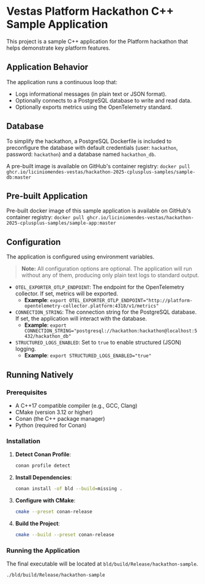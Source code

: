 # Vestas Platform Hackathon C++ Sample Application

This project is a sample C++ application for the Platform hackathon that helps demonstrate key platform features.

## Application Behavior

The application runs a continuous loop that:

- Logs informational messages (in plain text or JSON format).
- Optionally connects to a PostgreSQL database to write and read data.
- Optionally exports metrics using the OpenTelemetry standard.

## Database

To simplify the hackathon, a PostgreSQL Dockerfile is included to preconfigure the database with default credentials (user: `hackathon`, password: `hackathon`) and a database named `hackathon_db`.

A pre-built image is available on GitHub's container registry: `docker pull ghcr.io/liciniomendes-vestas/hackathon-2025-cplusplus-samples/sample-db:master`

## Pre-built Application

Pre-built docker image of this sample application is available on GitHub's container registry: `docker pull ghcr.io/liciniomendes-vestas/hackathon-2025-cplusplus-samples/sample-app:master`

## Configuration

The application is configured using environment variables.

> **Note:** All configuration options are optional. The application will run without any of them, producing only plain text logs to standard output.

- `OTEL_EXPORTER_OTLP_ENDPOINT`: The endpoint for the OpenTelemetry collector. If set, metrics will be exported.
  - **Example**: `export OTEL_EXPORTER_OTLP_ENDPOINT="http://platform-opentelemetry-collector.platform:4318/v1/metrics"`
- `CONNECTION_STRING`: The connection string for the PostgreSQL database. If set, the application will interact with the database.
  - **Example**: `export CONNECTION_STRING="postgresql://hackathon:hackathon@localhost:5432/hackathon_db"`
- `STRUCTURED_LOGS_ENABLED`: Set to `true` to enable structured (JSON) logging.
  - **Example**: `export STRUCTURED_LOGS_ENABLED="true"`

## Running Natively

### Prerequisites

- A C++17 compatible compiler (e.g., GCC, Clang)
- CMake (version 3.12 or higher)
- Conan (the C++ package manager)
- Python (required for Conan)

### Installation

1.  **Detect Conan Profile**:
    ```bash
    conan profile detect
    ```

2.  **Install Dependencies**:
    ```bash
    conan install -of bld --build=missing .
    ```

3.  **Configure with CMake**:
    ```bash
    cmake --preset conan-release
    ```

4.  **Build the Project**:
    ```bash
    cmake --build --preset conan-release
    ```

### Running the Application

The final executable will be located at `bld/build/Release/hackathon-sample`.

```bash
./bld/build/Release/hackathon-sample
```
